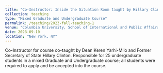 ```yaml
---
title: "Co-Instructor: Inside the Situation Room taught by Hillary Clinton and Keren Yarhi-Milo"
collection: teaching
type: "Mixed Graduate and Undergraduate Course"
permalink: /teaching/2023-fall-teaching-1
venue: "Columbia University, School of International and Public Affairs"
date: 2023-09-10
location: "New York, NY"
---
```


Co-Instructor for course co-taught by Dean Keren Yarhi-Milo and Former Secretary of State Hillary Clinton. Responsible for 25 undergraduate students in a mixed Graduate and Undergraduate course; all students were required to apply and be accepted into the course. 
